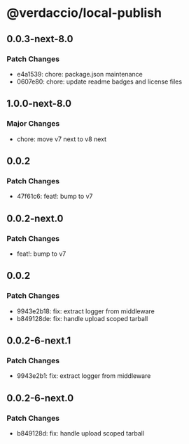 # @verdaccio/local-publish

## 0.0.3-next-8.0

### Patch Changes

- e4a1539: chore: package.json maintenance
- 0607e80: chore: update readme badges and license files

## 1.0.0-next-8.0

### Major Changes

- chore: move v7 next to v8 next

## 0.0.2

### Patch Changes

- 47f61c6: feat!: bump to v7

## 0.0.2-next.0

### Patch Changes

- feat!: bump to v7

## 0.0.2

### Patch Changes

- 9943e2b18: fix: extract logger from middleware
- b849128de: fix: handle upload scoped tarball

## 0.0.2-6-next.1

### Patch Changes

- 9943e2b1: fix: extract logger from middleware

## 0.0.2-6-next.0

### Patch Changes

- b849128d: fix: handle upload scoped tarball
